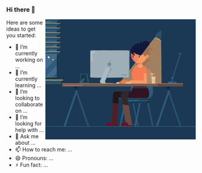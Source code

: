 ### Hi there 👋


 <img align="right" alt="GIF" src="https://github.com/RouaBoussetta/RouaBoussetta/blob/main/computer.gif" width="400" height="320" />
Here are some ideas to get you started:

- 🔭 I’m currently working on ...
- 🌱 I’m currently learning ...
- 👯 I’m looking to collaborate on ...
- 🤔 I’m looking for help with ...
- 💬 Ask me about ...
- 📫 How to reach me: ...
- 😄 Pronouns: ...
- ⚡ Fun fact: ...

